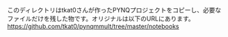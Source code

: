 このディレクトリはtkat0さんが作ったPYNQプロジェクトをコピーし、必要なファイルだけを残した物です。オリジナルは以下のURLにあります。
https://github.com/tkat0/pynqmmult/tree/master/notebooks
